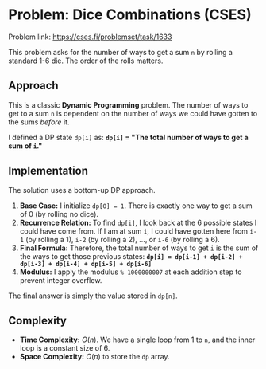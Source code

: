 # Problem: Dice Combinations (CSES)
Problem link: https://cses.fi/problemset/task/1633

This problem asks for the number of ways to get a sum `n` by rolling a standard 1-6 die. The order of the rolls matters.

## Approach

This is a classic **Dynamic Programming** problem. The number of ways to get to a sum `n` is dependent on the number of ways we could have gotten to the sums *before* it.

I defined a DP state `dp[i]` as:
**`dp[i]` = "The total number of ways to get a sum of `i`."**

## Implementation

The solution uses a bottom-up DP approach.

1.  **Base Case:** I initialize `dp[0] = 1`. There is exactly one way to get a sum of 0 (by rolling no dice).
2.  **Recurrence Relation:** To find `dp[i]`, I look back at the 6 possible states I could have come from. If I am at sum `i`, I could have gotten here from `i-1` (by rolling a 1), `i-2` (by rolling a 2), ..., or `i-6` (by rolling a 6).
3.  **Final Formula:** Therefore, the total number of ways to get `i` is the sum of the ways to get those previous states:
    **`dp[i] = dp[i-1] + dp[i-2] + dp[i-3] + dp[i-4] + dp[i-5] + dp[i-6]`**
4.  **Modulus:** I apply the modulus `% 1000000007` at each addition step to prevent integer overflow.

The final answer is simply the value stored in `dp[n]`.

## Complexity

* **Time Complexity:** $O(n)$. We have a single loop from 1 to `n`, and the inner loop is a constant size of 6.
* **Space Complexity:** $O(n)$ to store the `dp` array.
